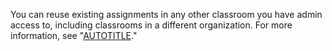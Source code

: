 You can reuse existing assignments in any other classroom you have admin access to, including classrooms in a different organization. For more information, see "[AUTOTITLE](/education/manage-coursework-with-github-classroom/teach-with-github-classroom/reuse-an-assignment)."

